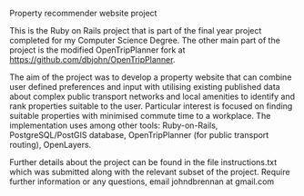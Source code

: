 Property recommender website project

This is the Ruby on Rails project that is part of the final year project completed for my Computer Science Degree. The other main part of the project is the modified OpenTripPlanner fork at https://github.com/dbjohn/OpenTripPlanner. 

The aim of the project was to develop a property website that can combine user defined preferences and input with utilising existing published data about complex public transport networks and local amenities to identify and rank properties suitable to the user. Particular interest is focused on finding suitable properties with minimised commute time to a workplace. The implementation uses among other tools: Ruby-on-Rails, PostgreSQL/PostGIS database, OpenTripPlanner (for public transport routing), OpenLayers.  

Further details about the project can be found in the file instructions.txt which was submitted along with the relevant subset of the project.  Require further information or any questions, email johndbrennan at gmail.com
